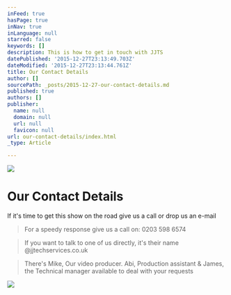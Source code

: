 ```yaml
---
inFeed: true
hasPage: true
inNav: true
inLanguage: null
starred: false
keywords: []
description: This is how to get in touch with JJTS
datePublished: '2015-12-27T23:13:49.703Z'
dateModified: '2015-12-27T23:13:44.761Z'
title: Our Contact Details
author: []
sourcePath: _posts/2015-12-27-our-contact-details.md
published: true
authors: []
publisher:
  name: null
  domain: null
  url: null
  favicon: null
url: our-contact-details/index.html
_type: Article

---
```

![](https://s3-us-west-2.amazonaws.com/the-grid-img/p/8631ba8995a682c7653a049914c5fb6e31b62610.png)

# Our Contact Details

If it's time to get this show on the road give us a call or drop us an e-mail

> For a speedy response give us a call on: 0203 598 6574

> If you want to talk to one of us directly, it's their name @jjtechservices.co.uk

> There's Mike, Our video producer. Abi, Production assistant & James, the Technical manager available to deal with your requests

![](https://s3-us-west-2.amazonaws.com/the-grid-img/p/0bac1335828fc2da139bc5f208eb84d7a917ebd0.png)